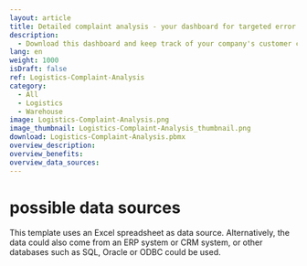```yaml
---
layout: article
title: Detailed complaint analysis - your dashboard for targeted error prevention
description: 
  - Download this dashboard and keep track of your company's customer complaints. It provides your logistics staff with an important real-time overview of the complaint rates and reasons for the current and previous week. In addition, your employees can also directly see the most frequent error types and locations. Your team gets a transparent insight into their own performance and is motivated to avoid errors. Efficiently analyze the individual components of the complaints and thus reduce your costs.
lang: en
weight: 1000
isDraft: false
ref: Logistics-Complaint-Analysis
category:
  - All
  - Logistics
  - Warehouse
image: Logistics-Complaint-Analysis.png
image_thumbnail: Logistics-Complaint-Analysis_thumbnail.png
download: Logistics-Complaint-Analysis.pbmx
overview_description:
overview_benefits:
overview_data_sources:
---
```

# possible data sources
This template uses an Excel spreadsheet as data source. Alternatively, the data could also come from an ERP system or CRM system, or other databases such as SQL, Oracle or ODBC could be used.



